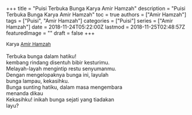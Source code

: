 +++
title = "Puisi Terbuka Bunga Karya Amir Hamzah"
description = "Puisi Terbuka Bunga Karya Amir Hamzah"
toc = true
authors = ["Amir Hamzah"]
tags = ["Puisi", "Amir Hamzah"]
categories = ["Puisi"]
series = ["Amir Hamzah"]
date = 2018-11-24T05:22:00Z
lastmod = 2018-11-25T02:48:57Z
featuredImage = ""
draft = false
+++

<div style="text-align: justify;">
<div style="font-size: small;">Karya <a href="/authors/amir-hamzah/" target="_blank">Amir Hamzah</a></div><br />
Terbuka bunga dalam hatiku!<br />kembang rindang disentuh bibir kesturimu.<br />Melayah-layah mengintip restu senyumanmu.<br />Dengan mengelopaknya bunga ini, layulah<br />bunga lampau, kekasihku.<br />Bunga sunting hatiku, dalam masa mengembara<br />menanda dikau<br />Kekasihku! inikah bunga sejati yang tiadakan<br />layu?</div>

